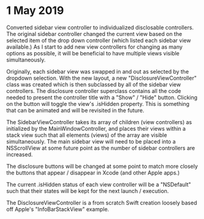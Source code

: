 # 1 May 2019

Converted sidebar view controller to individualized disclosable controllers.  The original sidebar controller changed the current view based on the selected item of the drop down controller (which listed each sidebar view available.)  As I start to add new view controllers for changing as many options as possible, it will be beneficial to have multiple views visible simultaneously.

Originally, each sidebar view was swapped in and out as selected by the dropdown selection.  With the new layout, a new "DisclosureViewController" class was created which is then subclassed by all of the sidebar view controllers.  The disclosure controller superclass contains all the code needed to present the controller title with a "Show" / "Hide" button.  Clicking on the button will toggle the view's .isHidden property.  This is something that can be animated and will be revisited in the future.

The SidebarViewController takes its array of children (view controllers) as initialized by the MainWindowController, and places their views within a stack view such that all elements (views) of the array are visible simultaneously.  The main sidebar view will need to be placed into a NSScrollView at some future point as the number of sidebar controllers are increased.

The disclosure buttons will be changed at some point to match more closely the buttons that appear / disappear in Xcode (and other Apple apps.)

The current .isHidden status of each view controller will be a "NSDefault" such that their states will be kept for the next launch / execution.

The DisclosureViewController is a from scratch Swift creation loosely based off Apple's "InfoBarStackView" example. 
